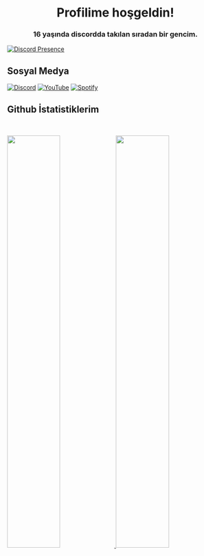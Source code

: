 <h1 align="center">Profilime hoşgeldin!</h1>
<h3 align="center">16 yaşında discordda takılan sıradan bir gencim.</h3>

[![Discord Presence](https://lanyard.cnrad.dev/api/425683498028892160)](https://discord.com/users/425683498028892160)

## Sosyal Medya
[![Discord](https://img.shields.io/badge/Discord%20-323330.svg?&style=for-the-badge&logo=discord&logoColor=white)](https://discord.com/invite/huYmmEfDfN)
[![YouTube](https://img.shields.io/badge/Youtube%20-323330.svg?&style=for-the-badge&logo=youtube&logoColor=ff0000)](https://www.youtube.com/channel/UCV35EwaxmEg1koRivYp1FCQ) 
[![Spotify](https://img.shields.io/badge/Spotify%20-323330.svg?&style=for-the-badge&logo=spotify&logoColor=52BA21)](https://open.spotify.com/user/acc7yfry9iyswlaailk1jaj3r?si=QOyBBLUoTFeJt4gg26x2lw&utm_source=copy-link)

## Github İstatistiklerim

<br/>
<p align="left">
  <a href="https://reafw/">
  <img width="49.5%" src="https://github-readme-stats.vercel.app/api?username=reafw&show_icons=true&theme=gruvbox&hide_border=true" />
    <img width="49.5%" src="https://github-readme-streak-stats.herokuapp.com/?user=reafw&theme=gruvbox&hide_border=true" />
  </a>
</p>
<br>
